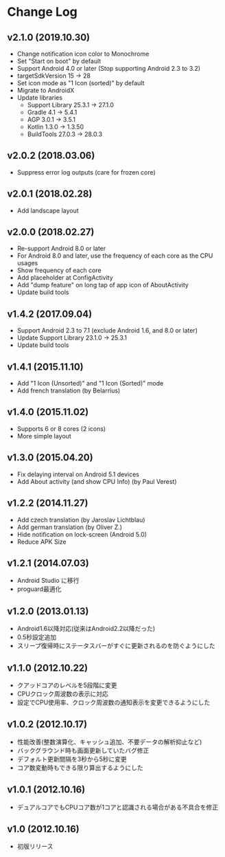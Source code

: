 Change Log
==========

v2.1.0 (2019.10.30)
-------------------
- Change notification icon color to Monochrome
- Set "Start on boot" by default
- Support Android 4.0 or later (Stop supporting Android 2.3 to 3.2)
- targetSdkVersion 15 -> 28
- Set icon mode as "1 Icon (sorted)" by default
- Migrate to AndroidX
- Update libraries
  - Support Library 25.3.1 -> 27.1.0
  - Gradle 4.1 -> 5.4.1
  - AGP 3.0.1 -> 3.5.1
  - Kotlin 1.3.0 -> 1.3.50
  - BuildTools 27.0.3 -> 28.0.3

v2.0.2 (2018.03.06)
-------------------
- Suppress error log outputs (care for frozen core)

v2.0.1 (2018.02.28)
-------------------
- Add landscape layout

v2.0.0 (2018.02.27)
-------------------
- Re-support Android 8.0 or later
- For Android 8.0 and later, use the frequency of each core as the CPU usages
- Show frequency of each core
- Add placeholder at ConfigActivity
- Add "dump feature" on long tap of app icon of AboutActivity
- Update build tools

v1.4.2 (2017.09.04)
-------------------
- Support Android 2.3 to 7.1 (exclude Android 1.6, and 8.0 or later)
- Update Support Library 23.1.0 -> 25.3.1
- Update build tools

v1.4.1 (2015.11.10)
-------------------
- Add "1 Icon (Unsorted)" and "1 Icon (Sorted)" mode
- Add french translation (by Belarrius)

v1.4.0 (2015.11.02)
-------------------
- Supports 6 or 8 cores (2 icons)
- More simple layout

v1.3.0 (2015.04.20)
-------------------
- Fix delaying interval on Android 5.1 devices
- Add About activity (and show CPU Info) (by Paul Verest)

v1.2.2 (2014.11.27)
-------------------
- Add czech translation (by Jaroslav Lichtblau)
- Add german translation (by Oliver Z.)
- Hide notification on lock-screen (Android 5.0)
- Reduce APK Size

v1.2.1 (2014.07.03)
-------------------
- Android Studio に移行
- proguard最適化

v1.2.0 (2013.01.13)
-------------------
- Android1.6以降対応(従来はAndroid2.2以降だった)
- 0.5秒設定追加
- スリープ復帰時にステータスバーがすぐに更新されるのを防ぐようにした

v1.1.0 (2012.10.22)
-------------------
- クアッドコアのレベルを5段階に変更
- CPUクロック周波数の表示に対応
- 設定でCPU使用率、クロック周波数の通知表示を変更できるようにした

v1.0.2 (2012.10.17)
-------------------
- 性能改善(整数演算化、キャッシュ追加、不要データの解析抑止など)
- バックグラウンド時も画面更新していたバグ修正
- デフォルト更新間隔を3秒から5秒に変更
- コア数変動時もできる限り算出するようにした

v1.0.1 (2012.10.16)
-------------------
- デュアルコアでもCPUコア数が1コアと認識される場合がある不具合を修正

v1.0 (2012.10.16)
-------------------
- 初版リリース
